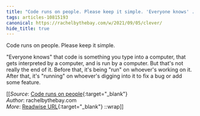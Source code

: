 ```yaml
---
title: "Code runs on people. Please keep it simple. 'Everyone knows' ..."
tags: articles-10815193
canonical: https://rachelbythebay.com/w/2021/09/05/clever/
hide_title: true
---
```


Code runs on people. Please keep it simple.

"Everyone knows" that code is something you type into a computer, that gets interpreted by a computer, and is run by a computer. But that's not really the end of it. Before that, it's being "run" on whoever's working on it. After that, it's "running" on whoever's digging into it to fix a bug or add some feature.


[[_Source_: [Code runs on people](https://rachelbythebay.com/w/2021/09/05/clever/){:target="_blank"}<br>
_Author_: rachelbythebay.com<br>
_More_: [Readwise URL](https://readwise.io/open/223825978){:target="_blank"}
::wrap]]
